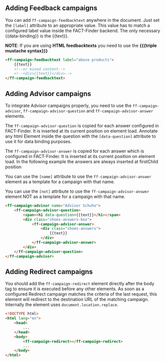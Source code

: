 ## Adding Feedback campaigns
You can add `ff-campaign-feedbacktext` anywhere in the document. Just set the `[label]` attribute to an appropriate value. This value has to match a configured label value inside the FACT-Finder backend. The only necessary {{data-binding}} is the {{text}}.

**NOTE**: If you are using **HTML feedbacktexts** you need to use the **{{{triple mustache syntax}}}**

```html
<ff-campaign-feedbacktext label="above products">
    {{text}}
    <!--or mixed content-->
    <!--<div>{{text}}</div>-->
</ff-campaign-feedbacktext>
```

## Adding Advisor campaigns
To integrate Advisor campaigns properly, you need to use the `ff-campaign-advisor`, `ff-campaign-advisor-question` and `ff-campaign-advisor-answer` elements.

The `ff-campaign-advisor-question` is copied for each answer configured in FACT-Finder. It is inserted at its current position on element load. 
Annotate any html Element inside the question with the `[data-question]` attribute to use it for data binding purposes.

The `ff-campaign-advisor-answer` is copied for each answer which is configured in FACT-Finder. It is inserted at its current position on element load. In the following example the answers are always inserted at firstChild position

You can use the `[name]` attribute to use the `ff-campaign-advisor-answer` element as a template for a campaign with that name.

You can use the `[not]` attribute to use the `ff-campaign-advisor-answer` element NOT as a template for a campaign with that name.

```html
<ff-campaign-advisor name="Advisor Schuhe">
    <ff-campaign-advisor-question>
        <span><h1 data-question>{{text}}</h1></span>
        <div class="shoes-answers-box">
            <ff-campaign-advisor-answer>
                <div class="shoes-answers">
                    {{text}}
                </div>
            </ff-campaign-advisor-answer>
        </div>
    </ff-campaign-advisor-question>
</ff-campaign-advisor>
```

## Adding Redirect campaigns
You should add the `ff-campaign-redirect` element directly after the body tag to ensure it is executed before any other elements. As soon as a configured Redirect campaign matches the criteria of the last request, this element will redirect to the destination URL of the matching campaign. Internally the element uses `document.location.replace`.

```html
<!DOCTYPE html>
<html lang="en">
    <head>
        ...
    </head>
    <body>
        <ff-campaign-redirect></ff-campaign-redirect>
        ...
    </body>
</html>
```